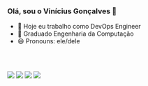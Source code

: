 ### Olá, sou o Vinícius Gonçalves 👋


- 🔭 Hoje eu trabalho como DevOps Engineer
- 🌱 Graduado Engenharia da Computação
- 😄 Pronouns: ele/dele
<!--
<div align="center">
  <a href="https://github.com/viniciussgoncalves">
  <img height="180em" src="https://github-readme-stats.vercel.app/api?username=viniciussgoncalves&show_icons=true&theme=dracula&include_all_commits=true&count_private=true"/>
  <img height="180em" src="https://github-readme-stats.vercel.app/api/top-langs/?username=viniciussgoncalves&layout=compact&langs_count=7&theme=dracula"/>
</div>
-->  
<div style="display: inline_block"><br>
  <!--
  <img align="center" alt="Vini-Aws" height="30" width="40" src="https://cdn.jsdelivr.net/gh/devicons/devicon/icons/amazonwebservices/amazonwebservices-original.svg">
  <img align="center" alt="Vini-CentOS" height="30" width="40" src="https://cdn.jsdelivr.net/gh/devicons/devicon/icons/centos/centos-original.svg">
  <img align="center" alt="Vini-Debian" height="30" width="40" src="https://cdn.jsdelivr.net/gh/devicons/devicon/icons/debian/debian-original.svg">
  <img align="center" alt="Vini-Ubuntu" height="30" width="40" src="https://cdn.jsdelivr.net/gh/devicons/devicon/icons/ubuntu/ubuntu-plain.svg">
  <img align="center" alt="Vini-Jenkins" height="30" width="40" src="https://cdn.jsdelivr.net/gh/devicons/devicon/icons/jenkins/jenkins-original.svg">
  <img align="center" alt="Vini-Docker" height="30" width="40" src="https://cdn.jsdelivr.net/gh/devicons/devicon/icons/docker/docker-original.svg">
  <img align="center" alt="Vini-Proxmox" height="30" width="40" src="https://www.proxmox.com/images/proxmox/proxmox-logo-stacked-inverted-color.png">
  <img align="right" alt="Vini-avatar" height="150" style="border-radius:50px;" src="https://i.ibb.co/rtHmqZm/avatar.png">
  -->
</div>
  
##
  
<div>
  <a href="https://www.youtube.com/channel/UCrtKt-pwUEuysN2eH-5nEAA" target="_blank"><img src="https://img.shields.io/badge/YouTube-FF0000?style=for-the-badge&logo=youtube&logoColor=white" target="_blank"></a>
  <a href="https://www.instagram.com/viniisilva97/" target="_blank"><img src="https://img.shields.io/badge/-Instagram-%23E4405F?style=for-the-badge&logo=instagram&logoColor=white" target="_blank"></a>
 	<a href="https://www.twitch.tv/Cravinhos" target="_blank"><img src="https://img.shields.io/badge/Twitch-9146FF?style=for-the-badge&logo=twitch&logoColor=white" target="_blank"></a>
  <!--
  <a href="https://discord.com/channels/@me/901191253901848666" target="_blank"><img src="https://img.shields.io/badge/Discord-7289DA?style=for-the-badge&logo=discord&logoColor=white" target="_blank"></a>
  <a href = "mailto:vinicius.eng97@gmail.com"><img src="https://img.shields.io/badge/-Gmail-%23333?style=for-the-badge&logo=gmail&logoColor=white" target="_blank"></a>
  -->
  <a href="https://www.linkedin.com/in/viniciussgoncalves/" target="_blank"><img src="https://img.shields.io/badge/-LinkedIn-%230077B5?style=for-the-badge&logo=linkedin&logoColor=white" target="_blank"></a>  
  
  <!--![Snake animation](https://github.com/viniciussgoncalves/viniciussgoncalves/blob/output/github-contribution-grid-snake.svg)
  -->
</div>

  
 
  
  

